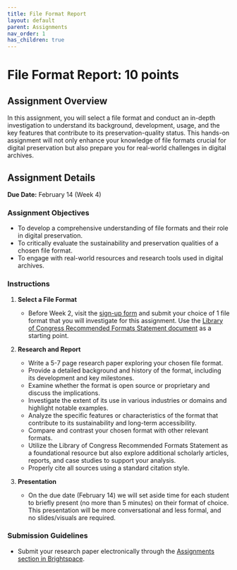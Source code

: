 ```yaml
---
title: File Format Report
layout: default
parent: Assignments
nav_order: 1
has_children: true
---
```


# File Format Report: 10 points

## Assignment Overview

In this assignment, you will select a file format and conduct an in-depth investigation to understand its background, development, usage, and the key features that contribute to its preservation-quality status. This hands-on assignment will not only enhance your knowledge of file formats crucial for digital preservation but also prepare you for real-world challenges in digital archives.

## Assignment Details
 
**Due Date:** February 14 (Week 4)

### Assignment Objectives

- To develop a comprehensive understanding of file formats and their role in digital preservation.
- To critically evaluate the sustainability and preservation qualities of a chosen file format.
- To engage with real-world resources and research tools used in digital archives.

### Instructions

1. **Select a File Format**
   - Before Week 2, visit the <a href="https://docs.google.com/forms/d/e/1FAIpQLScwKdSzB8FUcoP-tl2OQ6xo_6qyzXRBGerYk0DnQ8BQzyQKhA/viewform" target="_blank">sign-up form</a> and submit your choice of 1 file format that you will investigate for this assignment. Use the <a href="https://www.loc.gov/preservation/resources/rfs/TOC.html" target="_blank">Library of Congress Recommended Formats Statement document</a> as a starting point.

2. **Research and Report**
   - Write a 5-7 page research paper exploring your chosen file format.
   - Provide a detailed background and history of the format, including its development and key milestones.
   - Examine whether the format is open source or proprietary and discuss the implications.
   - Investigate the extent of its use in various industries or domains and highlight notable examples.
   - Analyze the specific features or characteristics of the format that contribute to its sustainability and long-term accessibility.
   - Compare and contrast your chosen format with other relevant formats.
   - Utilize the Library of Congress Recommended Formats Statement as a foundational resource but also explore additional scholarly articles, reports, and case studies to support your analysis.
   - Properly cite all sources using a standard citation style.

3. **Presentation**
   - On the due date (February 14) we will set aside time for each student to briefly present (no more than 5 minutes) on their format of choice. This presentation will be more conversational and less formal, and no slides/visuals are required.

### Submission Guidelines

- Submit your research paper electronically through the <a href="https://brightspace.nyu.edu/d2l/lms/dropbox/admin/folders_manage.d2l?ou=346663" target="_blank">Assignments section in Brightspace</a>.
